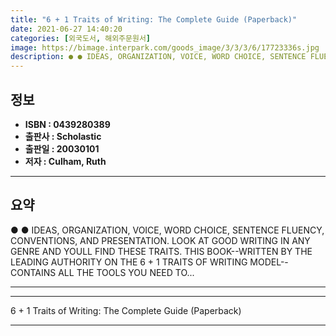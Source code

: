 ```yaml
---
title: "6 + 1 Traits of Writing: The Complete Guide (Paperback)"
date: 2021-06-27 14:40:20
categories: [외국도서, 해외주문원서]
image: https://bimage.interpark.com/goods_image/3/3/3/6/17723336s.jpg
description: ● ● IDEAS, ORGANIZATION, VOICE, WORD CHOICE, SENTENCE FLUENCY, CONVENTIONS, AND PRESENTATION. LOOK AT GOOD WRITING IN ANY GENRE AND YOULL FIND THESE TRAITS. T
---
```


## **정보**

- **ISBN : 0439280389**
- **출판사 : Scholastic**
- **출판일 : 20030101**
- **저자 : Culham, Ruth**

------



## **요약**

●  ●  IDEAS, ORGANIZATION, VOICE, WORD CHOICE, SENTENCE FLUENCY, CONVENTIONS, AND PRESENTATION. LOOK AT GOOD WRITING IN ANY GENRE AND YOULL FIND THESE TRAITS. THIS BOOK--WRITTEN BY THE LEADING AUTHORITY ON THE 6 + 1 TRAITS OF WRITING MODEL--CONTAINS ALL THE TOOLS YOU NEED TO... 

------



------


6 + 1 Traits of Writing: The Complete Guide (Paperback) 

------


